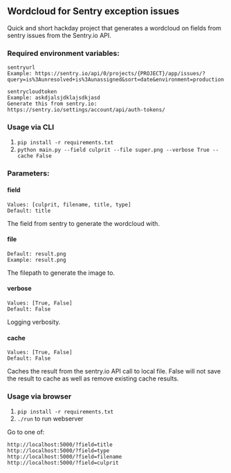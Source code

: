 ## Wordcloud for Sentry exception issues
Quick and short hackday project that generates a wordcloud on fields from sentry issues from the Sentry.io API.

### Required environment variables:
```
sentryurl
Example: https://sentry.io/api/0/projects/{PROJECT}/app/issues/?query=is%3Aunresolved+is%3Aunassigned&sort=date&environment=production
```
```
sentrycloudtoken
Example: askdjalsjdklajsdkjasd
Generate this from sentry.io: https://sentry.io/settings/account/api/auth-tokens/
```
### Usage via CLI
1. `pip install -r requirements.txt`
2. `python main.py --field culprit --file super.png --verbose True --cache False`

### Parameters:
#### field
```
Values: [culprit, filename, title, type]
Default: title
```
The field from sentry to generate the wordcloud with.

#### file
```
Default: result.png
Example: result.png
```
The filepath to generate the image to.

#### verbose
```
Values: [True, False]
Default: False
```
Logging verbosity.


#### cache
```
Values: [True, False]
Default: False
```
Caches the result from the sentry.io API call to local file. False will not save the result to cache as well as remove
existing cache results.

### Usage via browser
1. `pip install -r requirements.txt`
2. `./run` to run webserver

Go to one of:
```
http://localhost:5000/?field=title
http://localhost:5000/?field=type
http://localhost:5000/?field=filename
http://localhost:5000/?field=culprit
```
